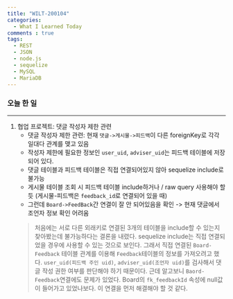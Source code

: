 ```yaml
---
title: "WILT-200104"
categories:
  - What I Learned Today
comments : true
tags:
  - REST
  - JSON
  - node.js
  - sequelize
  - MySQL
  - MariaDB
---
```


### 오늘 한 일
----
1. 협업 프로젝트: 댓글 작성자 제한 관련       
    - 댓글 작성자 제한 관련: 현재 `댓글->게시물->피드백`이 다른 foreignKey로 각각 일대다 관계를 맺고 있음
    - 작성자 제한에 필요한 정보인 `user_uid`, `adviser_uid`는 피드백 테이블에 저장되어 있다.
    - 댓글 테이블과 피드백 테이블은 직접 연결되어있지 않아 sequelize include로 불가능
    - 게시물 테이블 조회 시 피드백 테이블 include하거나 / raw query 사용해야 할 듯 (게시물-피드백은 `feedback_id`로 연결되어 있을 때)
    - 그런데 `Board->FeedBack`간 연결이 잘 안 되어있음을 확인 -> 현재 댓글에서 조언자 정보 확인 어려움
    > 처음에는 서로 다른 외래키로 연결된 3개의 테이블을 include할 수 있는지 찾아봤는데 불가능하다는 결론을 내렸다. sequelize include는 직접 연결되었을 경우에 사용할 수 있는 것으로 보인다. 그래서 직접 연결된 `Board-Feedback` 테이블 관계를 이용해 `Feedback`테이블의 정보를 가져오려고 했다. `user_uid(피드백 주인 uid)`, `adviser_uid(조언자 uid)`를 검사해서 댓글 작성 권한 여부를 판단해야 하기 때문이다. 근데 알고보니 `Baord-Feedback`연결에도 문제가 있었다. Board의 `fk_feedbackId` 속성에 null값이 들어가고 있었나보다. 이 연결을 먼저 해결해야 할 것 같다.
        

    



